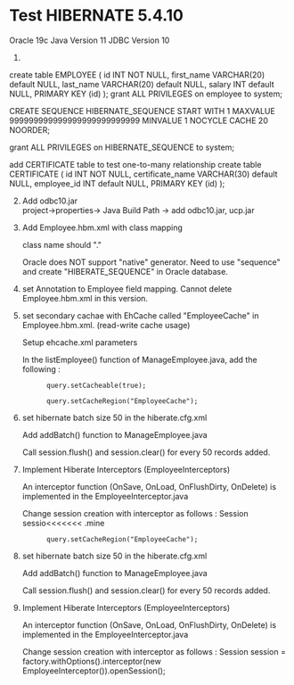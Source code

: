 Test HIBERNATE 5.4.10
=====================
Oracle 19c
Java Version 11
JDBC Version 10

1) 
create table EMPLOYEE (
   id INT NOT NULL,
   first_name VARCHAR(20) default NULL,
   last_name  VARCHAR(20) default NULL,
   salary     INT  default NULL,
   PRIMARY KEY (id)
);
grant ALL PRIVILEGES on employee to system;

CREATE SEQUENCE HIBERNATE_SEQUENCE
START WITH 1
MAXVALUE 999999999999999999999999999
MINVALUE 1
NOCYCLE
CACHE 20
NOORDER;

grant ALL PRIVILEGES on HIBERNATE_SEQUENCE to system;

add CERTIFICATE table to test one-to-many relationship
create table CERTIFICATE (
   id INT NOT NULL,
   certificate_name VARCHAR(30) default NULL,
   employee_id INT default NULL,
   PRIMARY KEY (id)
);

2) Add odbc10.jar  
project->properties-> Java Build Path -> add odbc10.jar, ucp.jar

3) Add Employee.hbm.xml with class mapping 
   
   class name should "<package name>.<class name>"
   
   Oracle does NOT support "native" generator. Need to use "sequence" and create "HIBERATE_SEQUENCE" in Oracle database.

3) set Annotation to Employee field mapping. Cannot delete Employee.hbm.xml in this version.

4) set secondary cachae with EhCache called "EmployeeCache" in Employee.hbm.xml. (read-write cache usage)
   
   Setup ehcache.xml parameters
   
   In the listEmployee() function of ManageEmployee.java, add the following :
   
             query.setCacheable(true);	
			 
	         query.setCacheRegion("EmployeeCache");
			 

5) set hibernate batch size 50 in the hiberate.cfg.xml
  
   Add addBatch() function to ManageEmployee.java
   
   Call session.flush() and session.clear() for every 50 records added.
   
6) Implement Hiberate Interceptors (EmployeeInterceptors)

    An interceptor function (OnSave, OnLoad, OnFlushDirty, OnDelete) is implemented in the EmployeeInterceptor.java
	
	Change session creation with interceptor as follows :
	Session sessio<<<<<<< .mine
			 
	         query.setCacheRegion("EmployeeCache");
			 

5) set hibernate batch size 50 in the hiberate.cfg.xml
  
   Add addBatch() function to ManageEmployee.java
   
   Call session.flush() and session.clear() for every 50 records added.
   
6) Implement Hiberate Interceptors (EmployeeInterceptors)

    An interceptor function (OnSave, OnLoad, OnFlushDirty, OnDelete) is implemented in the EmployeeInterceptor.java
	
	Change session creation with interceptor as follows :
	Session session = factory.withOptions().interceptor(new EmployeeInterceptor()).openSession();

